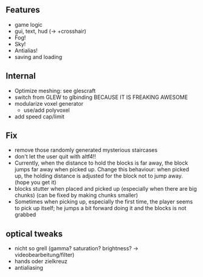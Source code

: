 ## Features
 * game logic
 * gui, text, hud (-> +crosshair)
 * Fog!
 * Sky!
 * Antialias!
 * saving and loading

## Internal
 * Optimize meshing: see glescraft
 * switch from GLEW to glbinding BECAUSE IT IS FREAKING AWESOME
 * modularize voxel generator
   * use/add polyvoxel
 * add speed cap/limit

## Fix
 * remove those randomly generated mysterious staircases
 * don't let the user quit with altf4!!
 * Currently, when the distance to hold the blocks is far away, the block jumps far away when picked up.
   Change this behaviour: when picked up, the holding distance is adjusted for the block not to jump away. (hope you get it)
 * blocks stutter when placed and picked up (especially when there are big chunks) (can be fixed by making chunks smaller)
 * Sometimes when picking up, especially the first time, the player seems to pick up itself;
   he jumps a bit forward doing it and the blocks is not grabbed

## optical tweaks
 * nicht so grell (gamma? saturation? brightness? -> videobearbeitung/filter)
 * hands oder zielkreuz
 * antialiasing